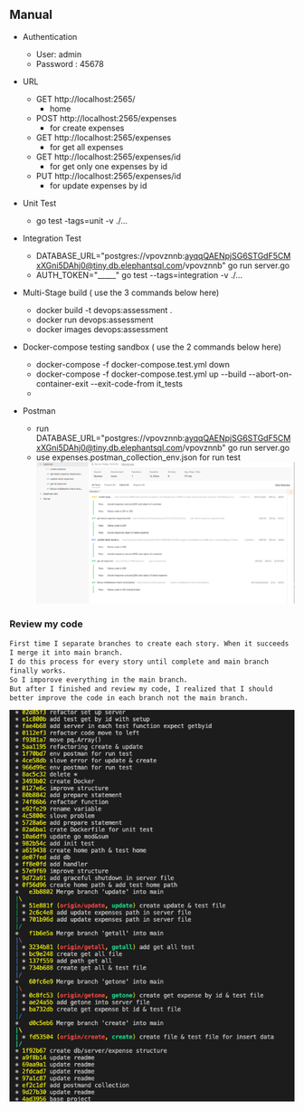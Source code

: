 ## Manual
* Authentication
  * User: admin
  * Password : 45678

* URL
  * GET http://localhost:2565/
    * home
  * POST http://localhost:2565/expenses 
    * for create expenses
  * GET http://localhost:2565/expenses
    * for get all expenses
  * GET http://localhost:2565/expenses/id
    * for get only one expenses by id
  * PUT http://localhost:2565/expenses/id
    * for update expenses by id
 
* Unit Test
  * go test -tags=unit -v ./...

* Integration Test 
  * DATABASE_URL="postgres://vpovznnb:ayqqQAENpjSG6STGdF5CMxXGni5DAhj0@tiny.db.elephantsql.com/vpovznnb" go run server.go
  * AUTH_TOKEN="_____" go test --tags=integration -v ./...   
  
* Multi-Stage build ( use the 3 commands below here)
  * docker build -t devops:assessment .
  * docker run devops:assessment 
  * docker images devops:assessment 

* Docker-compose testing sandbox ( use the 2 commands below here)
  * docker-compose -f docker-compose.test.yml down    
  * docker-compose -f docker-compose.test.yml up --build --abort-on-container-exit --exit-code-from it_tests
  * 
* Postman
  * run  DATABASE_URL="postgres://vpovznnb:ayqqQAENpjSG6STGdF5CMxXGni5DAhj0@tiny.db.elephantsql.com/vpovznnb" go run server.go
  * use expenses.postman_collection_env.json for run test
![result](image/postman.png)
### Review my code
    First time I separate branches to create each story. When it succeeds I merge it into main branch.
    I do this process for every story until complete and main branch finally works. 
    So I imporove everything in the main branch.
    But after I finished and review my code, I realized that I should better improve the code in each branch not the main branch.

  ![result](image/git-log-graph.png)
